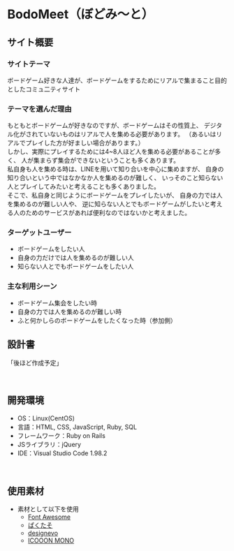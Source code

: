 # BodoMeet（ぼどみ～と）
## サイト概要
### サイトテーマ
ボードゲーム好きな人達が、ボードゲームをするためにリアルで集まること目的としたコミュ二ティサイト
​
### テーマを選んだ理由
もともとボードゲームが好きなのですが、ボードゲームはその性質上、
デジタル化がされていないものはリアルで人を集める必要があります。
（あるいはリアルでプレイした方が好ましい場合があります。）<br/>
しかし、実際にプレイするためには4~8人ほど人を集める必要があることが多く、
人が集まらず集会ができないということも多くあります。<br/>
私自身も人を集める時は、LINEを用いて知り合いを中心に集めますが、
自身の知り合いという中ではなかなか人を集めるのが難しく、
いっそのこと知らない人とプレイしてみたいと考えることも多くありました。<br/>
そこで、私自身と同じようにボードゲームをプレイしたいが、
自身の力では人を集めるのが難しい人や、
逆に知らない人とでもボードゲームがしたいと考える人のためのサービスがあれば便利なのではないかと考えました。
​
### ターゲットユーザー
- ボードゲームをしたい人
- 自身の力だけでは人を集めるのが難しい人
- 知らない人とでもボードゲームをしたい人

### 主な利用シーン
- ボードゲーム集会をしたい時
- 自身の力では人を集めるのが難しい時
- ふと何かしらのボードゲームをしたくなった時（参加側）
​
## 設計書
「後ほど作成予定」
<!-- 【補足説明】 -->
<!-- - テーマ提出時点では不要です。 -->
<!-- - 当項目には「後ほど作成予定」と記載しましょう。 -->
​
## 開発環境
- OS：Linux(CentOS)
- 言語：HTML, CSS, JavaScript, Ruby, SQL
- フレームワーク：Ruby on Rails
- JSライブラリ：jQuery
- IDE：Visual Studio Code 1.98.2
<!-- Cloud9 の記述がありましたが現IDEはVScodeではないでしょうか？ -->​

## 使用素材
- 素材として以下を使用
  - [Font Awesome](https://fontawesome.com/)
  - [ぱくたそ](https://www.pakutaso.com/)
  - [designevo](https://www.designevo.com/)
  - [ICOOON MONO](http://icooon-mono.com/)
<!-- 使用素材に応じて編集 -->